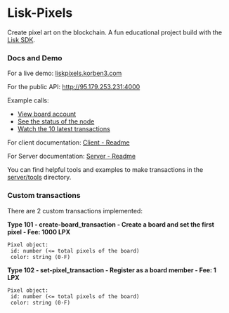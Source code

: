 # Lisk-Pixels
Create pixel art on the blockchain. A fun educational project build with the [Lisk SDK](http://lisk.io).

### Docs and Demo

For a live demo: [liskpixels.korben3.com](http://liskpixels.korben3.com)

For the public API: http://95.179.253.231:4000

Example calls:

- [View board account](http://95.179.253.231:4000/api/accounts?address=1234567890L)
- [See the status of the node](http://95.179.253.231:4000/api/node/status)
- [Watch the 10 latest transactions](http://95.179.253.231:4000/api/transactions?sort=timestamp%3Adesc&limit=10)

For client documentation: [Client - Readme](https://github.com/Korben3/Lisk-Pixels/tree/master/client)

For Server documentation: [Server - Readme](https://github.com/Korben3/Lisk-Pixels/tree/master/server)

You can find helpful tools and examples to make transactions in the [server/tools](https://github.com/Korben3/Lisk-Pixels/tree/master/server/tools) directory.

### Custom transactions

There are 2 custom transactions implemented:

**Type 101 - create-board_transaction - Create a board and set the first pixel - Fee: 1000 LPX**
```
Pixel object:
 id: number (<= total pixels of the board)
 color: string (0-F)
```

**Type 102 - set-pixel_transaction - Register as a board member - Fee: 1 LPX**
```
Pixel object:
 id: number (<= total pixels of the board)
 color: string (0-F)
 ```
